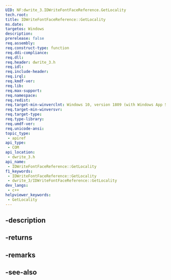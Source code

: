 ```yaml
---
UID: NF:dwrite_3.IDWriteFontFaceReference.GetLocality
tech.root: 
title: IDWriteFontFaceReference::GetLocality
ms.date: 
targetos: Windows
description: 
prerelease: false
req.assembly: 
req.construct-type: function
req.ddi-compliance: 
req.dll: 
req.header: dwrite_3.h
req.idl: 
req.include-header: 
req.irql: 
req.kmdf-ver: 
req.lib: 
req.max-support: 
req.namespace: 
req.redist: 
req.target-min-winverclnt: Windows 10, version 1809 (with Windows App SDK 0.5 or later)
req.target-min-winversvr: 
req.target-type: 
req.type-library: 
req.umdf-ver: 
req.unicode-ansi: 
topic_type:
 - apiref
api_type:
 - COM
api_location:
 - dwrite_3.h
api_name:
 - IDWriteFontFaceReference::GetLocality
f1_keywords:
 - IDWriteFontFaceReference::GetLocality
 - dwrite_3/IDWriteFontFaceReference::GetLocality
dev_langs:
 - c++
helpviewer_keywords:
 - GetLocality
---
```


## -description

## -returns

## -remarks

## -see-also

